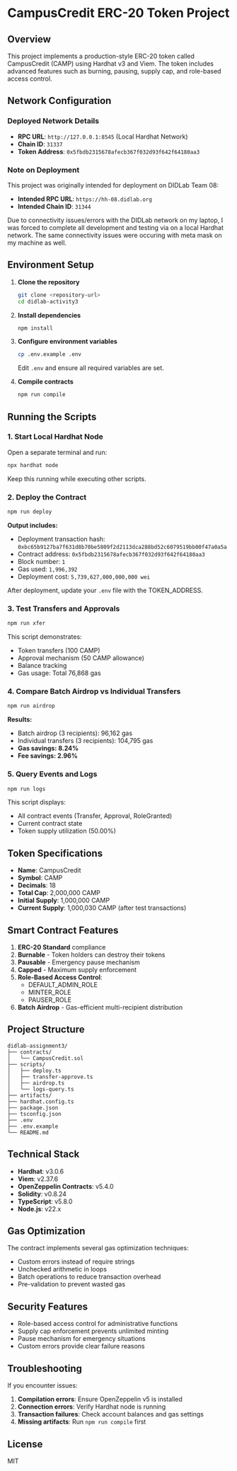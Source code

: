 # CampusCredit ERC-20 Token Project

## Overview

This project implements a production-style ERC-20 token called CampusCredit (CAMP) using Hardhat v3 and Viem. The token includes advanced features such as burning, pausing, supply cap, and role-based access control.

## Network Configuration

### Deployed Network Details
- **RPC URL**: `http://127.0.0.1:8545` (Local Hardhat Network)
- **Chain ID**: `31337`
- **Token Address**: `0x5fbdb2315678afecb367f032d93f642f64180aa3`

### Note on Deployment
This project was originally intended for deployment on DIDLab Team 08:
- **Intended RPC URL**: `https://hh-08.didlab.org`
- **Intended Chain ID**: `31344`

Due to connectivity issues/errors with the DIDLab network on my laptop, I was forced to complete all development and testing via on a local Hardhat network. The same connectivity issues were occuring with meta mask on my machine as well.

## Environment Setup

1. **Clone the repository**
   ```bash
   git clone <repository-url>
   cd didlab-activity3
   ```

2. **Install dependencies**
   ```bash
   npm install
   ```

3. **Configure environment variables**
   ```bash
   cp .env.example .env
   ```
   Edit `.env` and ensure all required variables are set.

4. **Compile contracts**
   ```bash
   npm run compile
   ```

## Running the Scripts

### 1. Start Local Hardhat Node
Open a separate terminal and run:
```bash
npx hardhat node
```
Keep this running while executing other scripts.

### 2. Deploy the Contract
```bash
npm run deploy
```

**Output includes:**
- Deployment transaction hash: `0xbc65b9127ba7f631d8b70be5809f2d2113dca288bd52c6079519bb00f47a0a5a`
- Contract address: `0x5fbdb2315678afecb367f032d93f642f64180aa3`
- Block number: `1`
- Gas used: `1,996,392`
- Deployment cost: `5,739,627,000,000,000 wei`

After deployment, update your `.env` file with the TOKEN_ADDRESS.

### 3. Test Transfers and Approvals
```bash
npm run xfer
```

This script demonstrates:
- Token transfers (100 CAMP)
- Approval mechanism (50 CAMP allowance)
- Balance tracking
- Gas usage: Total 76,868 gas

### 4. Compare Batch Airdrop vs Individual Transfers
```bash
npm run airdrop
```

**Results:**
- Batch airdrop (3 recipients): 96,162 gas
- Individual transfers (3 recipients): 104,795 gas
- **Gas savings: 8.24%**
- **Fee savings: 2.96%**

### 5. Query Events and Logs
```bash
npm run logs
```

This script displays:
- All contract events (Transfer, Approval, RoleGranted)
- Current contract state
- Token supply utilization (50.00%)

## Token Specifications

- **Name**: CampusCredit
- **Symbol**: CAMP
- **Decimals**: 18
- **Total Cap**: 2,000,000 CAMP
- **Initial Supply**: 1,000,000 CAMP
- **Current Supply**: 1,000,030 CAMP (after test transactions)

## Smart Contract Features

1. **ERC-20 Standard** compliance
2. **Burnable** - Token holders can destroy their tokens
3. **Pausable** - Emergency pause mechanism
4. **Capped** - Maximum supply enforcement
5. **Role-Based Access Control**:
   - DEFAULT_ADMIN_ROLE
   - MINTER_ROLE
   - PAUSER_ROLE
6. **Batch Airdrop** - Gas-efficient multi-recipient distribution

## Project Structure

```
didlab-assignment3/
├── contracts/
│   └── CampusCredit.sol
├── scripts/
│   ├── deploy.ts
│   ├── transfer-approve.ts
│   ├── airdrop.ts
│   └── logs-query.ts
├── artifacts/
├── hardhat.config.ts
├── package.json
├── tsconfig.json
├── .env
├── .env.example
└── README.md
```

## Technical Stack

- **Hardhat**: v3.0.6
- **Viem**: v2.37.6
- **OpenZeppelin Contracts**: v5.4.0
- **Solidity**: v0.8.24
- **TypeScript**: v5.8.0
- **Node.js**: v22.x

## Gas Optimization

The contract implements several gas optimization techniques:
- Custom errors instead of require strings
- Unchecked arithmetic in loops
- Batch operations to reduce transaction overhead
- Pre-validation to prevent wasted gas

## Security Features

- Role-based access control for administrative functions
- Supply cap enforcement prevents unlimited minting
- Pause mechanism for emergency situations
- Custom errors provide clear failure reasons

## Troubleshooting

If you encounter issues:

1. **Compilation errors**: Ensure OpenZeppelin v5 is installed
2. **Connection errors**: Verify Hardhat node is running
3. **Transaction failures**: Check account balances and gas settings
4. **Missing artifacts**: Run `npm run compile` first

## License

MIT
